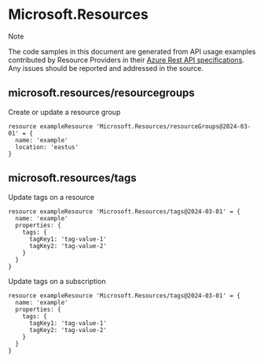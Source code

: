 # Microsoft.Resources
  
> [!NOTE]
> The code samples in this document are generated from API usage examples contributed by Resource Providers in their [Azure Rest API specifications](https://github.com/Azure/azure-rest-api-specs). Any issues should be reported and addressed in the source.


## microsoft.resources/resourcegroups

Create or update a resource group
```bicep
resource exampleResource 'Microsoft.Resources/resourceGroups@2024-03-01' = {
  name: 'example'
  location: 'eastus'
}
```

## microsoft.resources/tags

Update tags on a resource
```bicep
resource exampleResource 'Microsoft.Resources/tags@2024-03-01' = {
  name: 'example'
  properties: {
    tags: {
      tagKey1: 'tag-value-1'
      tagKey2: 'tag-value-2'
    }
  }
}
```

Update tags on a subscription
```bicep
resource exampleResource 'Microsoft.Resources/tags@2024-03-01' = {
  name: 'example'
  properties: {
    tags: {
      tagKey1: 'tag-value-1'
      tagKey2: 'tag-value-2'
    }
  }
}
```
